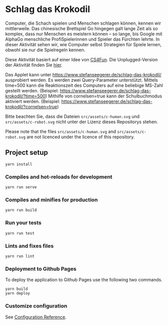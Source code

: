 # Schlag das Krokodil

Computer, die Schach spielen und Menschen schlagen können, kennen wir mittlerweile. Das chinesische Brettspiel Go hingegen
galt lange Zeit als so komplex, dass nur Menschen es meistern können – so lange, bis Google mit AlphaGo menschliche ProfiSpielerinnen und Spieler das Fürchten lehrte. In dieser Aktivität sehen wir, wie Computer selbst Strategien für Spiele lernen, obwohl sie nur die Spielregeln kennen.

Diese Aktivität basiert auf einer Idee von [CS4Fun](http://www.cs4fn.org/machinelearning/sweetlearningcomputer.php).
Die Unplugged-Version der Aktivität finden Sie [hier](https://ddi.cs.fau.de/schule/ai-unplugged/).

Das Applet kann unter https://www.stefanseegerer.de/schlag-das-krokodil/ ausprobiert werden.
Es werden zwei Query-Parameter unterstützt.
Mittels time=500 kann die Reaktionszeit des Computers auf eine beliebige MS-Zahl gestellt werden. (Beispiel: https://www.stefanseegerer.de/schlag-das-krokodil/?time=500)
Mithilfe von cornelsen=true kann der Schulbuchmodus aktiviert werden. (Beispiel: https://www.stefanseegerer.de/schlag-das-krokodil/?cornelsen=true)


Bitte beachten Sie, dass die Dateien `src/assets/c-human.svg` und `src/assets/c-robot.svg` nicht unter der Lizenz dieses Repositorys stehen.

Please note that the files `src/assets/c-human.svg` and `src/assets/c-robot.svg` are not licenced under the licence of this repository.

## Project setup
```
yarn install
```

### Compiles and hot-reloads for development
```
yarn run serve
```

### Compiles and minifies for production
```
yarn run build
```

### Run your tests
```
yarn run test
```

### Lints and fixes files
```
yarn run lint
```

### Deployment to Github Pages
To deploy the application to Github Pages use the following two commands.
```
yarn build
yarn deploy
```

### Customize configuration
See [Configuration Reference](https://cli.vuejs.org/config/).
